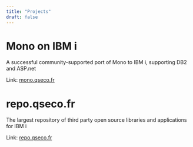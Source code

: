 ```yaml
---
title: "Projects"
draft: false
---
```


# Mono on IBM i

A successful community-supported port of Mono to IBM i, supporting DB2 and ASP.net

Link: [mono.qseco.fr](https://mono.qseco.fr)

# repo.qseco.fr

The largest repository of third party open source libraries and applications for IBM i

Link: [repo.qseco.fr](http://repo.qseco.fr)
